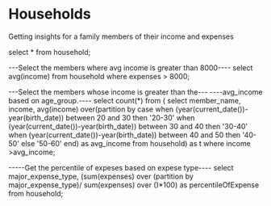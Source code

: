 # Households
Getting insights for a family members of their income and expenses

select * from household;

---Select the members where avg income is greater than 8000----
select avg(income) from household
where expenses > 8000;


---Select the members whose income is greater than the---
----avg_income based on age_group.----
select count(*) from (
select member_name, income, avg(income) over(partition by 
		case 
		when (year(current_date())-year(birth_date)) between 20 		and 30 then '20-30'
		when (year(current_date())-year(birth_date)) between 30 		and 40 then '30-40'
		when (year(current_date())-year(birth_date)) between 40 		and 50 then '40-50'
		else '50-60'
		end) as avg_income
 from household) as t 
 where income >avg_income;

 
 -----Get the percentile of expeses based on expese type----
 select major_expense_type,
 (sum(expenses) over (partition by major_expense_type)/
  sum(expenses) over ()*100) as percentileOfExpense 
 from household;
 
